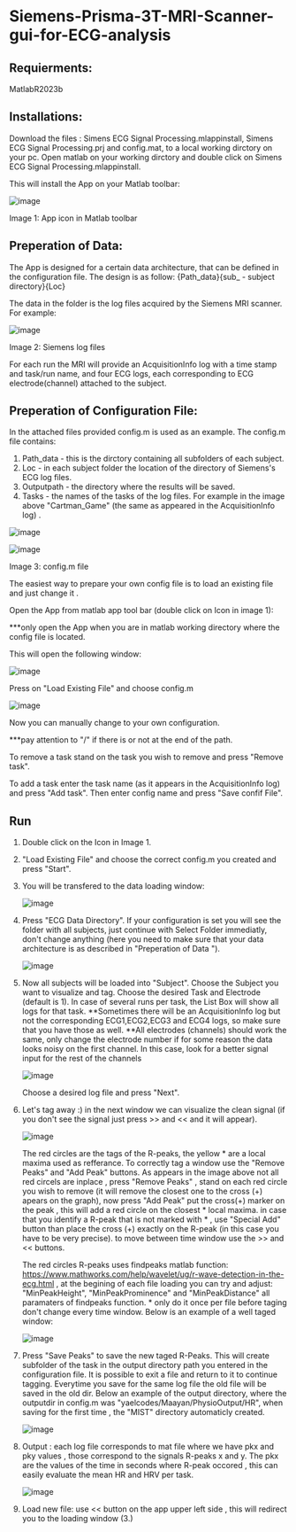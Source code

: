 # Siemens-Prisma-3T-MRI-Scanner-gui-for-ECG-analysis

## Requierments:

MatlabR2023b

## Installations:

Download the files : Simens ECG Signal Processing.mlappinstall, Simens ECG Signal Processing.prj and config.mat, to a local working dirctory on your pc.
Open matlab on your working dirctory and double click on Simens ECG Signal Processing.mlappinstall.

This will install the App on your Matlab toolbar:

![image](https://github.com/user-attachments/assets/986f1de0-979a-45d9-9bff-4354b50f584f)

Image 1: App icon in Matlab toolbar 
## Preperation of Data:

The App is designed for a certain data architecture, that can be defined in the configuration file.
The design is as follow:  {Path_data}\{sub_ - subject directory}\{Loc}

The data in the folder is the log files acquired by the Siemens MRI scanner.
For example:

![image](https://github.com/user-attachments/assets/ea1113b7-8540-4587-805e-d1f17d59c63c)

Image 2: Siemens log files

For each run the MRI will provide an AcquisitionInfo log with a time stamp and task/run name, and four ECG logs, each corresponding to ECG electrode(channel) attached to the subject.

## Preperation of Configuration File:
In the attached files provided config.m is used as an example.
The config.m file contains: 
1. Path_data - this is the dirctory containing all subfolders of each subject.
2. Loc - in each subject folder the location of the directory of Siemens's ECG log files.
3. Outputpath - the directory where the results will be saved.
4. Tasks - the names of the tasks of the log files. For example in the image above "Cartman_Game" (the same as appeared in the AcquisitionInfo log) .

![image](https://github.com/user-attachments/assets/b4e55bcb-d89b-4230-a2da-82c975d4d339)

![image](https://github.com/user-attachments/assets/0c6c946b-81c6-4461-9b31-b68d425de7cf)

Image 3: config.m file

The easiest way to prepare your own config file is to load an existing file and just change it .

Open the App from matlab app tool bar (double click on Icon in image 1):

***only open the App when you are in matlab working directory where the config file is located.

This will open the following window:

![image](https://github.com/user-attachments/assets/71d9e507-7f39-4638-857d-c9206bb751bd)

Press on "Load Existing File" and choose config.m

![image](https://github.com/user-attachments/assets/877dd233-0967-48de-97d8-bf1a3e2d89a4)

Now you can manually change to your own configuration.

***pay attention to "/" if there is or not at the end of the path.

To remove a task stand on the task you wish to remove and press "Remove task".

To add a task enter the task name (as it appears in the AcquisitionInfo log) and press "Add task".
Then enter config name and press "Save confif File".

## Run
1. Double click on the Icon in Image 1.
2. "Load Existing File" and choose the correct config.m you created and press "Start".
3. You will be transfered to the data loading window:

   ![image](https://github.com/user-attachments/assets/c9256b5a-af04-46fa-901c-e255f3b8ae04)
4. Press "ECG Data Directory". If your configuration is set you will see the folder with all subjects, just continue with Select Folder immediatly, don't change anything (here you need to make sure that your data architecture is as described in "Preperation of Data ").

    ![image](https://github.com/user-attachments/assets/eeaa24f1-99a1-4be6-b57c-89b12ca3e800)
5. Now all subjects will be loaded into "Subject". Choose the Subject you want to visualize and tag. Choose the desired Task and Electrode (default is 1).
In case of several runs per task, the List Box will show all logs for that task.
**Sometimes there will be an AcquisitionInfo log but not the corresponding ECG1,ECG2,ECG3 and ECG4 logs, so make sure that you have those as well.
**All electrodes (channels) should work the same, only change the electrode number if for some reason the data looks noisy on the first channel. In this case, look for a better signal input for the rest of the channels

    ![image](https://github.com/user-attachments/assets/cccb5b8c-c6f3-45ea-adb4-3b075e862c0c)

    Choose a desired log file and press "Next".

 6. Let's tag away :) in the next window we can visualize the clean signal (if you don't see the signal just press >> and << and it will appear).

    ![image](https://github.com/user-attachments/assets/0590c48f-b1d8-45d5-8ac7-f6aa8d8f0bc9)

    The red circles are the tags of the R-peaks, the yellow * are a local maxima used as refferance.
    To correctly tag a window use the "Remove Peaks" and "Add Peak" buttons. As appears in the image above not 
    all red circels are inplace ,  press "Remove Peaks" , stand on each red circle you wish to remove (it will remove the 
    closest one to the cross (+) apears on the graph), now press "Add Peak" put the cross(+) marker on the peak , this will add a red circle on the closest * local maxima. in case that you identify a R-peak that is not marked with * , use "Special Add" button than place the cross (+) exactly on the R-peak (in this case you have to be very precise).
    to move between time window use the >> and << buttons.

    The red circles R-peaks uses findpeaks matlab function: https://www.mathworks.com/help/wavelet/ug/r-wave-detection-in-the-ecg.html , at the begining of each file loading you can try and adjust: "MinPeakHeight", "MinPeakProminence" and "MinPeakDistance" all paramaters of findpeaks function. * only do it once per file before taging don't change every time window.
Below is an example of a well taged window:

    ![image](https://github.com/user-attachments/assets/c37cf388-a9cf-4da3-b0a9-40868b8f8c7f)
7. Press "Save Peaks" to save the new taged R-Peaks. This will create subfolder of the task in the output directory path you entered in the configuration file. It is possible to exit a file and return to it to continue tagging. Everytime you save for the same log file the old file will be saved in the old dir. Below an example of the output directory, where the outputdir in config.m was "yaelcodes/Maayan/PhysioOutput/HR", when saving for the first time , the "MIST" directory automaticly created.

    ![image](https://github.com/user-attachments/assets/6e63bac6-98b4-475d-b1db-1aabb4986a35)

8. Output : each log file corresponds to mat file where we have pkx and pky values , those correspond to the signals R-peaks x and y. The pkx are the values of the time in seconds where R-peak occored , this can easily evaluate the mean HR and HRV per task.

   ![image](https://github.com/user-attachments/assets/c7e44882-8720-4faa-a4d0-d01ea5dbe9dd)

9. Load new file: use << button on the app upper left side , this will redirect you to the loading window (3.) 
     
    

